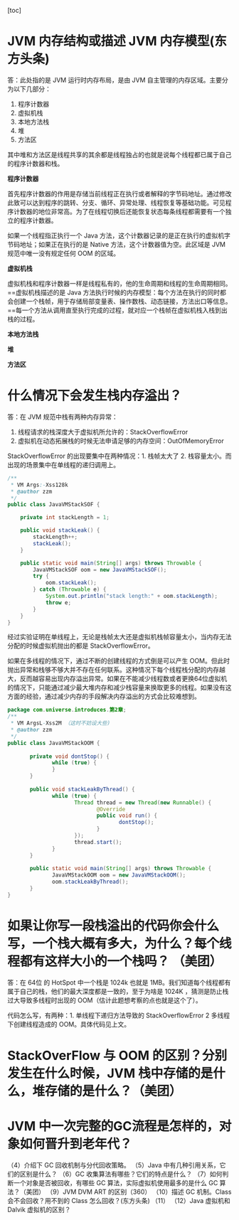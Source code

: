 [toc]



# JVM 内存结构或描述 JVM 内存模型(东方头条)

答：此处指的是 JVM 运行时内存布局，是由 JVM 自主管理的内存区域。主要分为以下几部分：

1. 程序计数器
2. 虚拟机栈
3. 本地方法栈
4. 堆
5. 方法区

其中堆和方法区是线程共享的其余都是线程独占的也就是说每个线程都已属于自己的程序计数器和栈。

**程序计数器**

首先程序计数器的作用是存储当前线程正在执行或者解释的字节码地址。通过修改此致可以达到程序的跳转、分支、循环、异常处理、线程恢复等基础功能。可见程序计数器的地位非常高。为了在线程切换后还能恢复状态每条线程都需要有一个独立的程序计数器。

如果一个线程指正执行一个 Java 方法，这个计数器记录的是正在执行的虚拟机字节码地址；如果正在执行的是 Native 方法，这个计数器值为空。此区域是 JVM 规范中唯一没有规定任何 OOM 的区域。

**虚拟机栈**

虚拟机栈和程序计数器一样是线程私有的，他的生命周期和线程的生命周期相同。==虚拟机栈描述的是 Java 方法执行时候的内存模型：每个方法在执行的同时都会创建一个栈帧，用于存储局部变量表、操作数栈、动态链接，方法出口等信息。==每一个方法从调用直至执行完成的过程，就对应一个栈帧在虚拟机栈入栈到出栈的过程。 

**本地方法栈**

**堆**

**方法区**

# 什么情况下会发生栈内存溢出？

答：在 JVM 规范中栈有两种内存异常：

1. 线程请求的栈深度大于虚拟机所允许的：StackOverflowError
2. 虚拟机在动态拓展栈的时候无法申请足够的内存空间：OutOfMemoryError



 StackOverflowError 的出现要集中在两种情况：1. 栈帧太大了 2. 栈容量太小。而出现的场景集中在单线程的递归调用上。

```java
/**
 * VM Args:-Xss128k
 * @author zzm
 */
public class JavaVMStackSOF {

	private int stackLength = 1;

	public void stackLeak() {
		stackLength++;
		stackLeak();
	}

	public static void main(String[] args) throws Throwable {
		JavaVMStackSOF oom = new JavaVMStackSOF();
		try {
			oom.stackLeak();
		} catch (Throwable e) {
			System.out.println("stack length:" + oom.stackLength);
			throw e;
		}
	}
}
```

经过实验证明在单线程上，无论是栈帧太大还是虚拟机栈帧容量太小，当内存无法分配的时候虚拟机抛出的都是 StackOverflowError。



如果在多线程的情况下，通过不断的创建线程的方式倒是可以产生 OOM。但此时抛出异常和栈够不够大并不存在任何联系。这种情况下每个线程栈分配的内存越大，反而越容易出现内存溢出异常。如果在不能减少线程数或者更换64位虚拟机的情况下，只能通过减少最大堆内存和减少栈容量来换取更多的线程。如果没有这方面的经验，通过减少内存的手段解决内存溢出的方式会比较难想到。

```java
package com.universe.introduces.第2章;
/**
 * VM ArgsL-Xss2M （这时不妨设大些)
 * @author zzm
 */
public class JavaVMStackOOM {
 
       private void dontStop() {
              while (true) {
              }
       }
 
       public void stackLeakByThread() {
              while (true) {
                     Thread thread = new Thread(new Runnable() {
                            @Override
                            public void run() {
                                   dontStop();
                            }
                     });
                     thread.start();
              }
       }
 
       public static void main(String[] args) throws Throwable {
              JavaVMStackOOM oom = new JavaVMStackOOM();
              oom.stackLeakByThread();
       }
}
```

# 如果让你写一段栈溢出的代码你会什么写，一个栈大概有多大，为什么？每个线程都有这样大小的一个栈吗？ （美团）

答：在 64位 的 HotSpot 中一个栈是 1024k 也就是 1MB。我们知道每个线程都有属于自己的栈，他们的最大深度都是一致的，至于为啥是 1024K ，猜测是防止栈过大导致多线程时出现的 OOM（估计此题想考察的点也就是这个了）。

代码怎么写，有两种：1. 单线程下递归方法导致的 StackOverflowError 2 多线程下创建线程造成的 OOM。具体代码见上文。

# StackOverFlow 与 OOM 的区别？分别发生在什么时候，JVM 栈中存储的是什么，堆存储的是什么？（美团）





# JVM 中一次完整的GC流程是怎样的，对象如何晋升到老年代？

（4）介绍下 GC 回收机制与分代回收策略。
（5）Java 中有几种引用关系，它们的区别是什么？
（6）GC 收集算法有哪些？它们的特点是什么？
（7）如何判断一个对象是否被回收，有哪些 GC 算法，实际虚拟机使用最多的是什么 GC 算法？（美团）
（9）JVM DVM ART 的区别（360）
（10）描述 GC 机制。Class 会不会回收？用不到的 Class 怎么回收？(东方头条)
（11）
（12）Java 虚拟机和 Dalvik 虚拟机的区别？